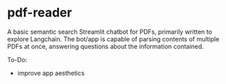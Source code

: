 # pdf-reader
A basic semantic search Streamlit chatbot for PDFs, primarily written to explore Langchain.
The bot/app is capable of parsing contents of multiple PDFs at once, answering questions about the information contained.

To-Do:
- improve app aesthetics
